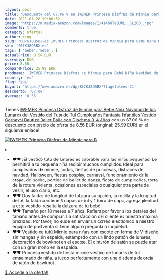 ```yaml
---
layout: post
title: 'Descuento del 67.06 % en IWEMEK Princesa Disfraz de Minnie para B'
date: 2021-01-28 19:00:32
image: 'https://m.media-amazon.com/images/I/414bHTeBJhL._SL200_.jpg'
comments: true
category: ofertas
author: ring
slug: 'B07KJ8Q5BX-es IWEMEK Princesa Disfraz de Minnie para Bebé Niña Navidad...'
sku: 'B07KJ8Q5BX-es'
tags: [ 'bebé','bebé', ]
actualPrice: 8.56 EUR
currency: EUR
price: 8.56
comparePrice: 25.99 EUR
prodname: 'IWEMEK Princesa Disfraz de Minnie para Bebé Niña Navidad de los Lunares del Vestido del Tutú de Tul Cumpleaños Fantasía Infantiles Vestido Carnaval Bautizo Ballet Baile con Diadema 3-4 Años'
country: 'es'
flag: '🇪🇸'
buyurl: 'https://www.amazon.es/dp/B07KJ8Q5BX/?tag=tolees-21'
descuento: '67.06'
average: '8.56'
---
```


Tienes [IWEMEK Princesa Disfraz de Minnie para Bebé Niña Navidad de los Lunares del Vestido del Tutú de Tul Cumpleaños Fantasía Infantiles Vestido Carnaval Bautizo Ballet Baile con Diadema 3-4 Años](https://www.amazon.es/dp/B07KJ8Q5BX/?tag=tolees-21) con un 67.06 % de descuento con precio de oferta de 8.56 EUR (original: 25.99 EUR) en el siguiente enlace!

[![IWEMEK Princesa Disfraz de Minnie para B](https://m.media-amazon.com/images/I/414bHTeBJhL._SL200_.jpg)](https://www.amazon.es/dp/B07KJ8Q5BX/?tag=tolees-21)

ℹ️:

- ❤❤ ¡El vestido tutu de lunares es adorable para las niñas pequeñas! Le permitirá a tu pequeña niña recibir muchos cumplidos. Ideal para cumpleaños de minnie, bodas, fiestas de princesas, disfraces de navidad, Halloween, fiestas cosplay, carnaval, funcionamiento de la etapa, de noche, partido de ballet de danza, fiesta de cumpleaños, torta de la rotura violenta, ocasiones especiales o cualquier otra parte de vestir, el uso diario, etc.
- ❤❤ Dos faldas de longitud de tul para su opción, la rodilla y la longitud del té, la falda contiene 3 capas de tul y 1 forro de capa, agrega plenitud a este vestido, resalta la dulzura de tu bebé.
- ❤❤ Tamaño por 18 meses a 7 años. Refiera por favor a los detalles del tamaño antes de comprar. La satisfacción del cliente es nuestra máxima prioridad. Por favor, no dude en enviar un correo electrónico a nuestro equipo de postventa si tiene alguna pregunta o inquietud.
- ❤❤ Vestido de tutú Minnie para niñas con escote en forma de V, diseño sin mangas y sin espalda, estampado con un lindo patrón de lunares, decoración de bowknot en el escote. El cinturón de satén se puede atar con un gran moño en la espalda.
- ❤❤ Princesa vestido de fiesta minnie vestido de lunares de tul empalmado de niña, a juego perfectamente con una diadema de oreja de ratón de bowknot.

[🛒 Accede a la oferta!!](https://www.amazon.es/dp/B07KJ8Q5BX/?tag=tolees-21)
